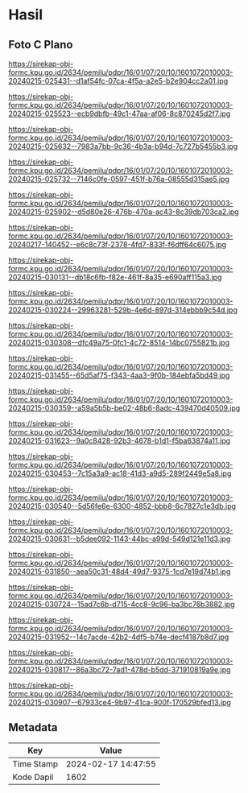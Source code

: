 # Hasil

## Foto C Plano

https://sirekap-obj-formc.kpu.go.id/2634/pemilu/pdpr/16/01/07/20/10/1601072010003-20240215-025431--d1af54fc-07ca-4f5a-a2e5-b2e904cc2a01.jpg

https://sirekap-obj-formc.kpu.go.id/2634/pemilu/pdpr/16/01/07/20/10/1601072010003-20240215-025523--ecb9dbfb-49c1-47aa-af06-8c870245d2f7.jpg

https://sirekap-obj-formc.kpu.go.id/2634/pemilu/pdpr/16/01/07/20/10/1601072010003-20240215-025632--7983a7bb-9c36-4b3a-b94d-7c727b5455b3.jpg

https://sirekap-obj-formc.kpu.go.id/2634/pemilu/pdpr/16/01/07/20/10/1601072010003-20240215-025732--7146c0fe-0597-451f-b76a-08555d315ae5.jpg

https://sirekap-obj-formc.kpu.go.id/2634/pemilu/pdpr/16/01/07/20/10/1601072010003-20240215-025902--d5d80e26-476b-470a-ac43-8c39db703ca2.jpg

https://sirekap-obj-formc.kpu.go.id/2634/pemilu/pdpr/16/01/07/20/10/1601072010003-20240217-140452--e6c8c73f-2378-4fd7-833f-f6dff64c6075.jpg

https://sirekap-obj-formc.kpu.go.id/2634/pemilu/pdpr/16/01/07/20/10/1601072010003-20240215-030131--db18c6fb-f82e-461f-8a35-e690aff115a3.jpg

https://sirekap-obj-formc.kpu.go.id/2634/pemilu/pdpr/16/01/07/20/10/1601072010003-20240215-030224--29963281-529b-4e6d-897d-314ebbb9c54d.jpg

https://sirekap-obj-formc.kpu.go.id/2634/pemilu/pdpr/16/01/07/20/10/1601072010003-20240215-030308--dfc49a75-0fc1-4c72-8514-14bc0755821b.jpg

https://sirekap-obj-formc.kpu.go.id/2634/pemilu/pdpr/16/01/07/20/10/1601072010003-20240215-031455--65d5af75-f343-4aa3-9f0b-184ebfa5bd49.jpg

https://sirekap-obj-formc.kpu.go.id/2634/pemilu/pdpr/16/01/07/20/10/1601072010003-20240215-030359--a59a5b5b-be02-48b6-8adc-439470d40509.jpg

https://sirekap-obj-formc.kpu.go.id/2634/pemilu/pdpr/16/01/07/20/10/1601072010003-20240215-031623--9a0c8428-92b3-4678-b1d1-f5ba63874a11.jpg

https://sirekap-obj-formc.kpu.go.id/2634/pemilu/pdpr/16/01/07/20/10/1601072010003-20240215-030453--7c15a3a9-ac18-41d3-a9d5-289f2449e5a8.jpg

https://sirekap-obj-formc.kpu.go.id/2634/pemilu/pdpr/16/01/07/20/10/1601072010003-20240215-030540--5d56fe6e-6300-4852-bbb8-6c7827c1e3db.jpg

https://sirekap-obj-formc.kpu.go.id/2634/pemilu/pdpr/16/01/07/20/10/1601072010003-20240215-030631--b5dee092-1143-44bc-a99d-549d121e11d3.jpg

https://sirekap-obj-formc.kpu.go.id/2634/pemilu/pdpr/16/01/07/20/10/1601072010003-20240215-031850--aea50c31-48d4-49d7-9375-1cd7e19d74b1.jpg

https://sirekap-obj-formc.kpu.go.id/2634/pemilu/pdpr/16/01/07/20/10/1601072010003-20240215-030724--15ad7c6b-d715-4cc8-9c96-ba3bc76b3882.jpg

https://sirekap-obj-formc.kpu.go.id/2634/pemilu/pdpr/16/01/07/20/10/1601072010003-20240215-031952--14c7acde-42b2-4df5-b74e-decf4187b8d7.jpg

https://sirekap-obj-formc.kpu.go.id/2634/pemilu/pdpr/16/01/07/20/10/1601072010003-20240215-030817--86a3bc72-7ad1-478d-b5dd-371910819a9e.jpg

https://sirekap-obj-formc.kpu.go.id/2634/pemilu/pdpr/16/01/07/20/10/1601072010003-20240215-030907--67933ce4-9b97-41ca-900f-170529bfed13.jpg


## Metadata

| Key        | Value               |
| ---------- | ------------------- |
| Time Stamp | 2024-02-17 14:47:55 |
| Kode Dapil | 1602                |



